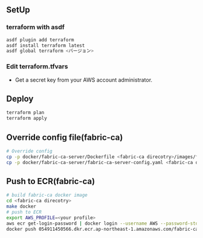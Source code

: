 ## SetUp

### terraform with asdf
```bash
asdf plugin add terraform
asdf install terraform latest
asdf global terraform <バージョン>
```

### Edit terraform.tfvars
- Get a secret key from your AWS account administrator.


## Deploy
```bash
terraform plan
terraform apply
```

## Override config file(fabric-ca)
```bash
# Override config
cp -p docker/fabric-ca-server/Dockerfile <fabric-ca direcotry>/images/fabric-ca/
cp -p docker/fabric-ca-server/fabric-ca-server-config.yaml <fabric-ca direcotry>/images/fabric-ca/
```

## Push to ECR(fabric-ca)
```bash
# build fabric-ca docker image
cd <fabric-ca direcotry>
make docker
# push to ECR
export AWS_PROFILE=<your profile> 
aws ecr get-login-password | docker login --username AWS --password-stdin https://054911450566.dkr.ecr.ap-northeast-1.amazonaws.com/fabric-ca
docker push 054911450566.dkr.ecr.ap-northeast-1.amazonaws.com/fabric-ca:latest
```

